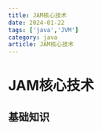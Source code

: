 ```yaml
---
title: JAM核心技术
date: 2024-01-22
tags: ['java','JVM']
category: java
article: JAM核心技术
---
```


# JAM核心技术

## 基础知识


